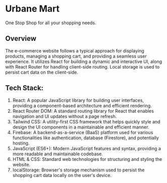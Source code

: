 # Urbane Mart
One Stop Shop for all your shopping needs.

## Overview
The e-commerce website follows a typical approach for displaying products, managing a shopping cart, and providing a seamless user experience. It utilizes React for building a dynamic and interactive UI, along with React Router for handling client-side routing. Local storage is used to persist cart data on the client-side.


## Tech Stack:
1) React: A popular JavaScript library for building user interfaces, providing a component-based architecture and efficient rendering.
2) React Router DOM: A standard routing library for React that enables navigation and UI updates without a page refresh.
3) Tailwind CSS: A utility-first CSS framework that helps quickly style and design the UI components in a maintainable and efficient manner.
4) Firebase: A backend-as-a-service (BaaS) platform used for various functionalities like authentication, database (Firestore), and potentially hosting.
5) JavaScript (ES6+): Modern JavaScript features and syntax, providing a more readable and maintainable codebase.
6) HTML & CSS: Standard web technologies for structuring and styling the website.
7) localStorage: Browser's storage mechanism used to persist the shopping cart data locally on the user's device.


